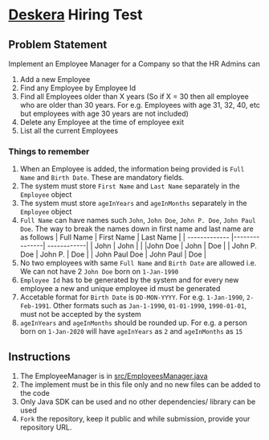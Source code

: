 # [Deskera](https://www.deskera.com) Hiring Test

## Problem Statement
Implement an Employee Manager for a Company so that the HR Admins can
1. Add a new Employee
2. Find any Employee by Employee Id
3. Find all Employees older than X years (So if X = 30 then all employee who are older than 30 years. For e.g. Employees with age 31, 32, 40, etc but employees with age 30 years are not included)
3. Delete any Employee at the time of employee exit
4. List all the current Employees

### Things to remember
1. When an Employee is added, the information being provided is `Full Name` and `Birth Date`. These are mandatory fields.
2. The system must store `First Name` and `Last Name` separately in the `Employee` object
3. The system must store `ageInYears` and `ageInMonths` separately in the `Employee` object
3. `Full Name` can have names such `John`, `John Doe`, `John P. Doe`, `John Paul Doe`. The way to break the names down in first name and last name are as follows
   | Full Name     | First Name    | Last Name  |
   | ------------- |---------------| ------------|
   | John     | John |  |
   |John Doe      | John      |   Doe |
   | John P. Doe | John P.     |    Doe |
   | John Paul Doe | John Paul     |    Doe |
4. No two employees with same `Full Name` and `Birth Date` are allowed i.e. We can not have 2 `John Doe` born on `1-Jan-1990`
5. `Employee Id` has to be generated by the system and for every new employee a new and unique employee id must be generated
6. Accetable format for `Birth Date` is `DD-MON-YYYY`. For e.g. `1-Jan-1990`, `2-Feb-1991`. Other formats such as `Jan-1-1990`, `01-01-1990`, `1990-01-01`, must not be accepted by the system
7. `ageInYears` and `ageInMonths` should be rounded up. For e.g. a person born on `1-Jan-2020` will have `ageInYears` as `2` and `ageInMonths` as `15`

## Instructions
1. The EmployeeManager is in [src/EmployeesManager.java](./src/EmployeesManager.java)
2. The implement must be in this file only and no new files can be added to the code
3. Only Java SDK can be used and no other dependencies/ library can be used
4. `Fork` the repository, keep it public and while submission, provide your repository URL.
